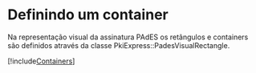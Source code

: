 # Definindo um container

Na representação visual da assinatura PAdES os retângulos e containers são definidos através da classe PkiExpress::PadesVisualRectangle.

[!include[Containers](../../../includes/visual-rep/containers.md)]
